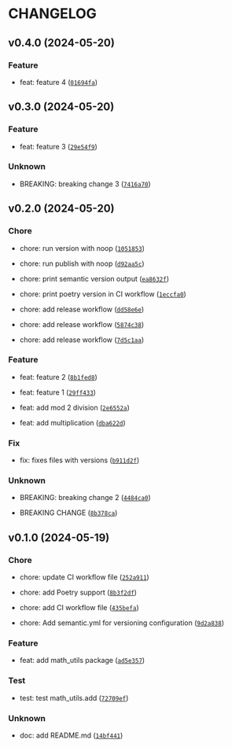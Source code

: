 # CHANGELOG



## v0.4.0 (2024-05-20)

### Feature

* feat: feature 4 ([`01694fa`](https://github.com/daniel-pape/python-poetry-ci-example/commit/01694fafe45a31044f4375b9a58f014dc7fa5284))


## v0.3.0 (2024-05-20)

### Feature

* feat: feature 3 ([`29e54f9`](https://github.com/daniel-pape/python-poetry-ci-example/commit/29e54f9147ae7166a5fceba8c383e2a980e338e1))

### Unknown

* BREAKING: breaking change 3 ([`7416a70`](https://github.com/daniel-pape/python-poetry-ci-example/commit/7416a707b0a24d86315a23887808e8b4dc12dd00))


## v0.2.0 (2024-05-20)

### Chore

* chore: run version with noop ([`1051853`](https://github.com/daniel-pape/python-poetry-ci-example/commit/1051853d55bf0bfda0c0382464cdf661095617d8))

* chore: run publish with noop ([`d92aa5c`](https://github.com/daniel-pape/python-poetry-ci-example/commit/d92aa5c2700c69b58b8c9fcd2fda3590e26710aa))

* chore: print semantic version output ([`ea8632f`](https://github.com/daniel-pape/python-poetry-ci-example/commit/ea8632fc273361da06df6e80bb789e1b7a9a6736))

* chore: print poetry version in CI workflow ([`1eccfa0`](https://github.com/daniel-pape/python-poetry-ci-example/commit/1eccfa0e5e24b86316d96e04be97825b6ad16b95))

* chore: add release workflow ([`dd58e6e`](https://github.com/daniel-pape/python-poetry-ci-example/commit/dd58e6ed655e262d468a76c1066cf8ce7b01a2d3))

* chore: add release workflow ([`5874c38`](https://github.com/daniel-pape/python-poetry-ci-example/commit/5874c38382725f0dd211d227aea8ef902377720c))

* chore: add release workflow ([`7d5c1aa`](https://github.com/daniel-pape/python-poetry-ci-example/commit/7d5c1aa75ef876a987f92cfb20cc971166ab198e))

### Feature

* feat: feature 2 ([`8b1fed8`](https://github.com/daniel-pape/python-poetry-ci-example/commit/8b1fed8367e11fa3dccafe2ed41806cac2203809))

* feat: feature 1 ([`29ff433`](https://github.com/daniel-pape/python-poetry-ci-example/commit/29ff4335aad8c0a162e65d91950880e4078ecfad))

* feat: add mod 2 division ([`2e6552a`](https://github.com/daniel-pape/python-poetry-ci-example/commit/2e6552a2715b0ed2d812667ad0a83f2b80f6bbdb))

* feat: add multiplication ([`dba622d`](https://github.com/daniel-pape/python-poetry-ci-example/commit/dba622d5b937a96343e33fcf3460eacd72994dc0))

### Fix

* fix: fixes files with versions ([`b911d2f`](https://github.com/daniel-pape/python-poetry-ci-example/commit/b911d2fe4cb55952b8b05926330cdf275ef7c7ed))

### Unknown

* BREAKING: breaking change 2 ([`4484ca0`](https://github.com/daniel-pape/python-poetry-ci-example/commit/4484ca0f07e601ed3ffe0652431a317e1980dac5))

* BREAKING CHANGE ([`8b378ca`](https://github.com/daniel-pape/python-poetry-ci-example/commit/8b378ca17906420d90c59ca5ea1cc094d3ec52a7))


## v0.1.0 (2024-05-19)

### Chore

* chore: update CI workflow file ([`252a911`](https://github.com/daniel-pape/python-poetry-ci-example/commit/252a911945daa814ac4099d8a102b0eee309490f))

* chore: add Poetry support ([`8b3f2df`](https://github.com/daniel-pape/python-poetry-ci-example/commit/8b3f2df53771940046e111f7b465c1982ab4be21))

* chore: add CI workflow file ([`435befa`](https://github.com/daniel-pape/python-poetry-ci-example/commit/435befa5951b134cd8ff4248728632272fa60a7c))

* chore: Add semantic.yml for versioning configuration ([`9d2a838`](https://github.com/daniel-pape/python-poetry-ci-example/commit/9d2a83884a18ad269aae7fe2dd2d2af14f62cd4d))

### Feature

* feat: add math_utils package ([`ad5e357`](https://github.com/daniel-pape/python-poetry-ci-example/commit/ad5e3572fd3b39464b15a352d8b1115c481f127d))

### Test

* test: test math_utils.add ([`72709ef`](https://github.com/daniel-pape/python-poetry-ci-example/commit/72709ef117068d2fc0e4fe729e4d07b8fe46320c))

### Unknown

* doc: add README.md ([`14bf441`](https://github.com/daniel-pape/python-poetry-ci-example/commit/14bf441fa09617872483a2459ff41964a91bff2f))
